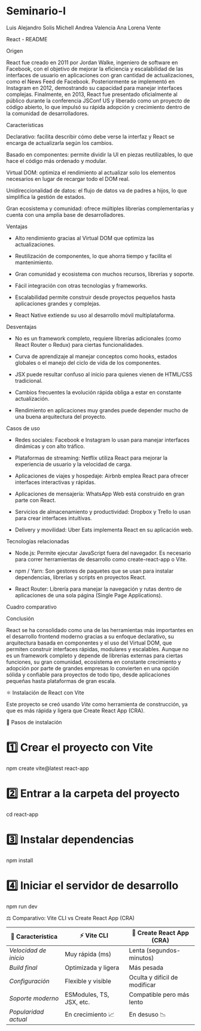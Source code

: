 # Seminario-I

Luis Alejandro Solis
Michell Andrea Valencia
Ana Lorena Vente

React - README

Origen

React fue creado en 2011 por Jordan Walke, ingeniero de software en Facebook, con el objetivo de mejorar la eficiencia y escalabilidad de las interfaces de usuario en aplicaciones con gran cantidad de actualizaciones, como el News Feed de Facebook. Posteriormente se implementó en Instagram en 2012, demostrando su capacidad para manejar interfaces complejas. Finalmente, en 2013, React fue presentado oficialmente al público durante la conferencia JSConf US y liberado como un proyecto de código abierto, lo que impulsó su rápida adopción y crecimiento dentro de la comunidad de desarrolladores.

Características

Declarativo: facilita describir cómo debe verse la interfaz y React se encarga de actualizarla según los cambios.

Basado en componentes: permite dividir la UI en piezas reutilizables, lo que hace el código más ordenado y modular.

Virtual DOM: optimiza el rendimiento al actualizar solo los elementos necesarios en lugar de recargar todo el DOM real.

Unidireccionalidad de datos: el flujo de datos va de padres a hijos, lo que simplifica la gestión de estados.

Gran ecosistema y comunidad: ofrece múltiples librerías complementarias y cuenta con una amplia base de desarrolladores.


Ventajas

- Alto rendimiento gracias al Virtual DOM que optimiza las actualizaciones.

- Reutilización de componentes, lo que ahorra tiempo y facilita el mantenimiento.

- Gran comunidad y ecosistema con muchos recursos, librerías y soporte.

- Fácil integración con otras tecnologías y frameworks.

- Escalabilidad permite construir desde proyectos pequeños hasta aplicaciones grandes y complejas.

- React Native extiende su uso al desarrollo móvil multiplataforma.

Desventajas

- No es un framework completo, requiere librerías adicionales (como React Router o Redux) para ciertas funcionalidades.

- Curva de aprendizaje al manejar conceptos como hooks, estados globales o el manejo del ciclo de vida de los componentes.

- JSX puede resultar confuso al inicio para quienes vienen de HTML/CSS tradicional.

- Cambios frecuentes la evolución rápida obliga a estar en constante actualización.

- Rendimiento en aplicaciones muy grandes puede depender mucho de una buena arquitectura del proyecto.


Casos de uso

- Redes sociales: Facebook e Instagram lo usan para manejar interfaces dinámicas y con alto tráfico.

- Plataformas de streaming: Netflix utiliza React para mejorar la experiencia de usuario y la velocidad de carga.

- Aplicaciones de viajes y hospedaje: Airbnb emplea React para ofrecer interfaces interactivas y rápidas.

- Aplicaciones de mensajería: WhatsApp Web está construido en gran parte con React.

- Servicios de almacenamiento y productividad: Dropbox y Trello lo usan para crear interfaces intuitivas.

- Delivery y movilidad: Uber Eats implementa React en su aplicación web.


Tecnologías relacionadas

- Node.js: Permite ejecutar JavaScript fuera del navegador. Es necesario para correr herramientas de desarrollo como create-react-app o Vite.

- npm / Yarn: Son gestores de paquetes que se usan para instalar dependencias, librerías y scripts en proyectos React.

- React Router: Librería para manejar la navegación y rutas dentro de aplicaciones de una sola página (Single Page Applications).


Cuadro comparativo



Conclusión

React se ha consolidado como una de las herramientas más importantes en el desarrollo frontend moderno gracias a su enfoque declarativo, su arquitectura basada en componentes y el uso del Virtual DOM, que permiten construir interfaces rápidas, modulares y escalables. Aunque no es un framework completo y depende de librerías externas para ciertas funciones, su gran comunidad, ecosistema en constante crecimiento y adopción por parte de grandes empresas lo convierten en una opción sólida y confiable para proyectos de todo tipo, desde aplicaciones pequeñas hasta plataformas de gran escala. 



⚛️ Instalación de React con Vite

Este proyecto se creó usando *Vite* como herramienta de construcción, ya que es más rápida y ligera que Create React App (CRA).

🔧 Pasos de instalación

# 1️⃣ Crear el proyecto con Vite
npm create vite@latest react-app

# 2️⃣ Entrar a la carpeta del proyecto
cd react-app

# 3️⃣ Instalar dependencias
npm install

# 4️⃣ Iniciar el servidor de desarrollo
npm run dev


⚖️ Comparativo: Vite CLI vs Create React App (CRA)

| 🚀 Característica       | ⚡ Vite CLI               | 🐢 Create React App (CRA)     |
| ----------------------- | ------------------------ | ----------------------------- |
| *Velocidad de inicio* | Muy rápida (ms)          | Lenta (segundos-minutos)      |
| *Build final*         | Optimizada y ligera      | Más pesada                    |
| *Configuración*       | Flexible y visible       | Oculta y difícil de modificar |
| *Soporte moderno*     | ESModules, TS, JSX, etc. | Compatible pero más lento     |
| *Popularidad actual*  | En crecimiento 📈        | En desuso 📉                  |

